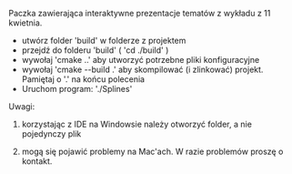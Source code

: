 Paczka zawierająca interaktywne prezentacje tematów z wykładu z 11 kwietnia.

<ul>
 <li> utwórz folder 'build' w folderze z projektem </li>
 <li> przejdź do folderu 'build' ( 'cd ./build' )</li>
 <li> wywołaj 'cmake ..' aby utworzyć potrzebne pliki konfiguracyjne</li>
 <li> wywołaj 'cmake --build .' aby skompilować (i zlinkować) projekt. Pamiętaj o '.' na końcu polecenia</li>
 <li> Uruchom program: './Splines' </li>
</ul>

Uwagi:
1) korzystając z IDE na Windowsie należy otworzyć folder, a nie pojedynczy plik

2) mogą się pojawić problemy na Mac'ach. W razie problemów proszę o kontakt. 